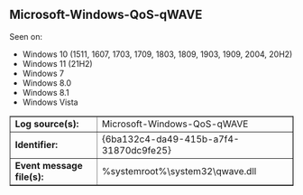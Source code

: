 ## Microsoft-Windows-QoS-qWAVE

Seen on:
* Windows 10 (1511, 1607, 1703, 1709, 1803, 1809, 1903, 1909, 2004, 20H2)
* Windows 11 (21H2)
* Windows 7
* Windows 8.0
* Windows 8.1
* Windows Vista

<table border="1" class="docutils">
  <tbody>
    <tr>
      <td><b>Log source(s):</b></td>
      <td>Microsoft-Windows-QoS-qWAVE</td>
    </tr>
    <tr>
      <td><b>Identifier:</b></td>
      <td>{6ba132c4-da49-415b-a7f4-31870dc9fe25}</td>
    </tr>
    <tr>
      <td><b>Event message file(s):</b></td>
      <td>%systemroot%\system32\qwave.dll</td>
    </tr>
  </tbody>
</table>

&nbsp;


